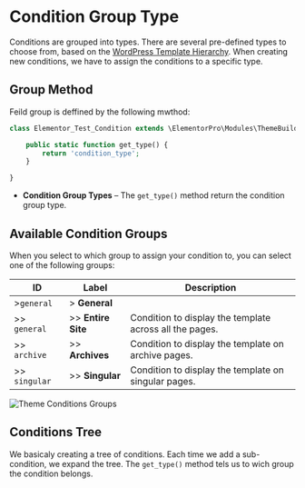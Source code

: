 # Condition Group Type

<Badge type="tip" vertical="top" text="Elementor Pro" /> <Badge type="warning" vertical="top" text="Advanced" />

Conditions are grouped into types. There are several pre-defined types to choose from, based on the [WordPress Template Hierarchy](https://wphierarchy.com/). When creating new conditions, we have to assign the conditions to a specific type.

## Group Method

Feild group is deffined by the following mwthod:

```php
class Elementor_Test_Condition extends \ElementorPro\Modules\ThemeBuilder\Conditions\Condition_Base {

	public static function get_type() {
		return 'condition_type';
	}

}
```

* **Condition Group Types** – The `get_type()` method return the condition group type.

## Available Condition Groups

When you select to which group to assign your condition to, you can select one of the following groups:

| ID            | Label              | Description                                             |
| ------------- |--------------------| ------------------------------------------------------- |
| >`general`    | > **General**      |                                                         |
| >> `general`  | >> **Entire Site** | Condition to display the template across all the pages. |
| >> `archive`  | >> **Archives**    | Condition to display the template on archive pages.     |
| >> `singular` | >> **Singular**    | Condition to display the template on singular pages.    |

<img :src="$withBase('/assets/img/elementor-theme-conditions-groups.png')" alt="Theme Conditions Groups">

## Conditions Tree

We basicaly creating a tree of conditions. Each time we add a sub-condition, we expand the tree. The `get_type()` method tels us to wich group the condition belongs.
